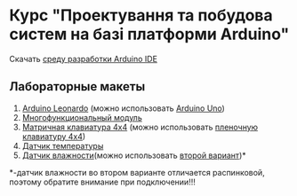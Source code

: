 # Курс "Проектування та побудова систем на базі платформи Arduino"

Скачать [среду разработки Arduino IDE](https://downloads.arduino.cc/arduino-1.8.1-windows.exe)

## Лабораторные макеты  
1. [Arduino Leonardo](http://www.kosmodrom.com.ua/el.php?name=ARDUINO-LEONARDO) (можно использовать [Arduino Uno](http://www.kosmodrom.com.ua/el.php?name=ARDUINO-UNO-R3-WZE))  
2. [Многофункциональный модуль](http://www.kosmodrom.com.ua/el.php?name=Multi-functional-shield-Arduino)  
3. [Матричная клавиатура 4х4](http://www.kosmodrom.com.ua/el.php?name=KEYMATRIX-4X4) (можно использовать [пленочную клавиатуру 4х4](http://www.kosmodrom.com.ua/el.php?name=MATRIX-KEYPAD4X4))  
4. [Датчик температуры](http://www.kosmodrom.com.ua/el.php?name=LM35Temperaturesensor)  
5. [Датчик влажности](http://www.kosmodrom.com.ua/el.php?name=DHT11-MOD)(можно использовать [второй вариант](http://www.kosmodrom.com.ua/el.php?name=DHT11-HTS))*  

*-датчик влажности во втором варианте отличается распинковой, поэтому обратите внимание при подключении!!!

